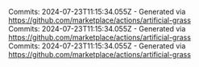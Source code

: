 Commits: 2024-07-23T11:15:34.055Z - Generated via https://github.com/marketplace/actions/artificial-grass
<br>
Commits: 2024-07-23T11:15:34.055Z - Generated via https://github.com/marketplace/actions/artificial-grass
<br>
Commits: 2024-07-23T11:15:34.055Z - Generated via https://github.com/marketplace/actions/artificial-grass
<br>

